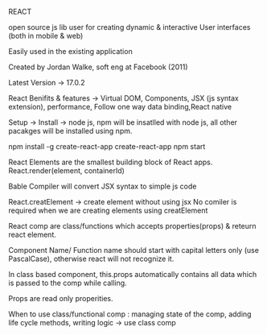 REACT 

open source js lib user for creating dynamic & 
interactive User interfaces (both in mobile & web)

Easily used in the existing application

Created by Jordan Walke, soft eng at Facebook (2011)

Latest Version -> 17.0.2

React Benifits & features -> Virtual DOM, Components, JSX 
(js syntax extension), performance, Follow one way data binding,React native


Setup -> Install -> node js, npm will be insatlled with node js,
all other pacakges will be installed using npm. 

npm install -g create-react-app
create-react-app <project-name>
npm start

React Elements are the smallest building block of React apps. React.render(element, containerId)

Bable Compiler will convert JSX syntax to simple js code

React.creatElement -> create element without using jsx
No comiler is required when we are creating elements using creatElement

React comp are class/functions which accepts properties(props) & reteurn react element.

Component Name/ Function name should start with capital letters only (use PascalCase), otherwise react will not recognize it.

In class based component, this.props automatically contains all data which is passed to the comp while calling. 

Props are read only properities.


When to use class/functional comp : 
managing state of the comp, adding life cycle methods, writing logic -> use class comp
